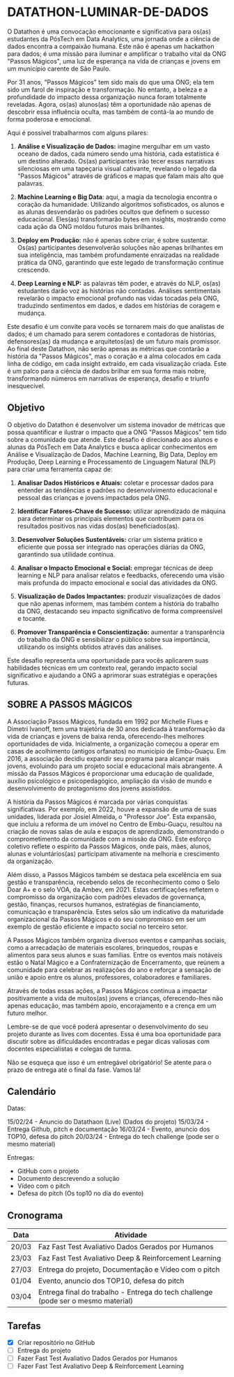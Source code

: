 # DATATHON-LUMINAR-DE-DADOS

O Datathon é uma convocação emocionante e significativa para os(as) estudantes da PósTech em Data Analytics, uma jornada onde a ciência de dados encontra a compaixão humana. Este não é apenas um hackathon para dados; é uma missão para iluminar e amplificar o trabalho vital da ONG "Passos Mágicos", uma luz de esperança na vida de crianças e jovens em um município carente de São Paulo.

Por 31 anos, "Passos Mágicos" tem sido mais do que uma ONG; ela tem sido um farol de inspiração e transformação. No entanto, a beleza e a profundidade do impacto dessa organização nunca foram totalmente reveladas. Agora, os(as) alunos(as) têm a oportunidade não apenas de descobrir essa influência oculta, mas também de contá-la ao mundo de forma poderosa e emocional.

Aqui é possível trabalharmos com alguns pilares:

1. **Análise e Visualização de Dados:** imagine mergulhar em um vasto oceano de dados, cada número sendo uma história, cada estatística é um destino alterado. Os(as) participantes irão tecer essas narrativas silenciosas em uma tapeçaria visual cativante, revelando o legado da "Passos Mágicos" através de gráficos e mapas que falam mais alto que palavras.

2. **Machine Learning e Big Data**: aqui, a magia da tecnologia encontra o coração da humanidade. Utilizando algoritmos sofisticados, os alunos e as alunas desvendarão os padrões ocultos que definem o sucesso educacional. Eles(as) transformarão bytes em insights, mostrando como cada ação da ONG moldou futuros mais brilhantes.

3. **Deploy em Produção:** não é apenas sobre criar, é sobre sustentar. Os(as) participantes desenvolverão soluções não apenas brilhantes em sua inteligência, mas também profundamente enraizadas na realidade prática da ONG, garantindo que este legado de transformação continue crescendo. 

4. **Deep Learning e NLP:** as palavras têm poder, e através do NLP, os(as) estudantes darão voz às histórias não contadas. Análises sentimentais revelarão o impacto emocional profundo nas vidas tocadas pela ONG, traduzindo sentimentos em dados, e dados em histórias de coragem e mudança.

Este desafio é um convite para vocês se tornarem mais do que analistas de dados; é um chamado para serem contadores e contadoras de histórias, defensores(as) da mudança e arquitetos(as) de um futuro mais promissor. Ao final deste Datathon, não serão apenas as métricas que contarão a história da "Passos Mágicos", mas o coração e a alma colocados em cada linha de código, em cada insight extraído, em cada visualização criada. Este é um palco para a ciência de dados brilhar em sua forma mais nobre, transformando números em narrativas de esperança, desafio e triunfo inesquecível.

## Objetivo

O objetivo do Datathon é desenvolver um sistema inovador de métricas que possa quantificar e ilustrar o impacto que a ONG "Passos Mágicos" tem tido sobre a comunidade que atende. Este desafio é direcionado aos alunos e alunas da PósTech em Data Analytics e busca aplicar conhecimentos em Análise e Visualização de Dados, Machine Learning, Big Data, Deploy em Produção, Deep Learning e Processamento de Linguagem Natural (NLP) para criar uma ferramenta capaz de:

1. **Analisar Dados Históricos e Atuais:** coletar e processar dados para entender as tendências e padrões no desenvolvimento educacional e pessoal das crianças e jovens impactados pela ONG. 

2. **Identificar Fatores-Chave de Sucesso:** utilizar aprendizado de máquina para determinar os principais elementos que contribuem para os resultados positivos nas vidas dos(as) beneficiados(as). 

3. **Desenvolver Soluções Sustentáveis:** criar um sistema prático e eficiente que possa ser integrado nas operações diárias da ONG, garantindo sua utilidade contínua. 

4. **Analisar o Impacto Emocional e Social:** empregar técnicas de deep learning e NLP para analisar relatos e feedbacks, oferecendo uma visão mais profunda do impacto emocional e social das atividades da ONG. 

5. **Visualização de Dados Impactantes:** produzir visualizações de dados que não apenas informem, mas também contem a história do trabalho da ONG, destacando seu impacto significativo de forma compreensível e tocante. 

6. **Promover Transparência e Conscientização:** aumentar a transparência do trabalho da ONG e sensibilizar o público sobre sua importância, utilizando os insights obtidos através das análises. 

Este desafio representa uma oportunidade para vocês aplicarem suas habilidades técnicas em um contexto real, gerando impacto social significativo e ajudando a ONG a aprimorar suas estratégias e operações futuras.

## SOBRE A PASSOS MÁGICOS

A Associação Passos Mágicos, fundada em 1992 por Michelle Flues e Dimetri Ivanoff, tem uma trajetória de 30 anos dedicada à transformação da vida de crianças e jovens de baixa renda, oferecendo-lhes melhores oportunidades de vida. Inicialmente, a organização começou a operar em casas de acolhimento (antigos orfanatos) no município de Embu-Guaçu. Em 2016, a associação decidiu expandir seu programa para alcançar mais jovens, evoluindo para um projeto social e educacional mais abrangente. A missão da Passos Mágicos é proporcionar uma educação de qualidade, auxílio psicológico e psicopedagógico, ampliação da visão de mundo e desenvolvimento do protagonismo dos jovens assistidos.

A história da Passos Mágicos é marcada por várias conquistas significativas. Por exemplo, em 2022, houve a expansão de uma de suas unidades, liderada por Josiel Almeida, o "Professor Joe". Esta expansão, que incluiu a reforma de um imóvel no Centro de Embu-Guaçu, resultou na criação de novas salas de aula e espaços de aprendizado, demonstrando o comprometimento da comunidade com a missão da ONG. Este esforço coletivo reflete o espírito da Passos Mágicos, onde pais, mães, alunos, alunas e voluntários(as) participam ativamente na melhoria e crescimento da organização.

Além disso, a Passos Mágicos também se destaca pela excelência em sua gestão e transparência, recebendo selos de reconhecimento como o Selo Doar A+ e o selo VOA, da Ambev, em 2021. Estas certificações refletem o compromisso da organização com padrões elevados de governança, gestão, finanças, recursos humanos, estratégias de financiamento, comunicação e transparência. Estes selos são um indicativo da maturidade organizacional da Passos Mágicos e do seu compromisso em ser um exemplo de gestão eficiente e impacto social no terceiro setor.

A Passos Mágicos também organiza diversos eventos e campanhas sociais, como a arrecadação de materiais escolares, brinquedos, roupas e alimentos para seus alunos e suas famílias. Entre os eventos mais notáveis estão o Natal Mágico e a Confraternização de Encerramento, que reúnem a comunidade para celebrar as realizações do ano e reforçar a sensação de união e apoio entre os alunos, professores, colaboradores e familiares.

Através de todas essas ações, a Passos Mágicos continua a impactar positivamente a vida de muitos(as) jovens e crianças, oferecendo-lhes não apenas educação, mas também apoio, encorajamento e a crença em um futuro melhor.

Lembre-se de que você poderá apresentar o desenvolvimento do seu projeto durante as lives com docentes. Essa é uma boa oportunidade para discutir sobre as dificuldades encontradas e pegar dicas valiosas com docentes especialistas e colegas de turma.

Não se esqueça que isso é um entregável obrigatório! Se atente para o prazo de entrega até o final da fase. Vamos lá!

## Calendário

Datas:

15/02/24 - Anuncio do Datathaon (Live) (Dados do projeto)
15/03/24 - Entrega Github, pitch e documentação
16/03/24 - Evento, anuncio dos TOP10, defesa do pitch
20/03/24 - Entrega do  tech challenge (pode ser o mesmo material)

Entregas:

- GitHub com o projeto
- Documento descrevendo a solução
- Vídeo com o pitch  
- Defesa do pitch (Os top10 no dia do evento)

## Cronograma

| Data | Atividade |
| --- | --- |
| 20/03 | Faz Fast Test Avaliativo Dados Gerados por Humanos |
| 23/03 | Faz Fast Test Avaliativo Deep & Reinforcement Learning |
| 27/03 | Entrega do projeto, Documentação e Vídeo com o pitch |
| 01/04 | Evento, anuncio dos TOP10, defesa do pitch |
| 03/04 | Entrega final do trabalho - Entrega do tech challenge (pode ser o mesmo material)|


## Tarefas

- [x] Criar repositório no GitHub
- [ ] Entrega do projeto
- [ ] Fazer Fast Test Avaliativo Dados Gerados por Humanos
- [ ] Fazer Fast Test Avaliativo Deep & Reinforcement Learning
